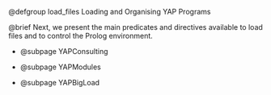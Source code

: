 @defgroup load_files Loading and Organising YAP Programs    

  @brief Next, we present the main predicates and directives available to load
  files and to control the Prolog environment.

  + @subpage YAPConsulting

  + @subpage YAPModules

  + @subpage YAPBigLoad

  
